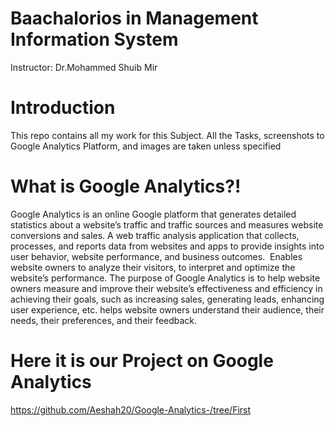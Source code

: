 # Baachalorios in Management Information System 
Instructor: Dr.Mohammed Shuib Mir 

# Introduction 
This repo contains all my work for this Subject. All the Tasks, screenshots to Google Analytics Platform, and images are taken unless specified

# What is Google Analytics?!

Google Analytics is an online Google platform that generates detailed statistics about a website’s traffic and traffic sources and measures website conversions and sales. A web traffic analysis application that collects, processes, and reports data from websites and apps to provide insights into user behavior, website performance, and business outcomes. 
Enables website owners to analyze their visitors, to interpret and optimize the website’s performance.
The purpose of Google Analytics is to help website owners measure and improve their website’s effectiveness and efficiency in achieving their goals, such as increasing sales, generating leads, enhancing user experience, etc.
helps website owners understand their audience, their needs, their preferences, and their feedback.

# Here it is our Project on Google Analytics 
https://github.com/Aeshah20/Google-Analytics-/tree/First 




